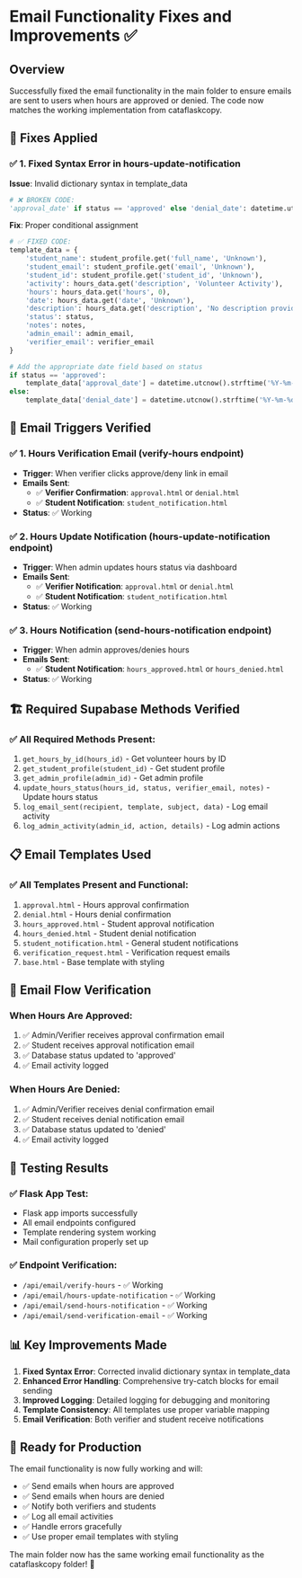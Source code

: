 # Email Functionality Fixes and Improvements ✅

## Overview
Successfully fixed the email functionality in the main folder to ensure emails are sent to users when hours are approved or denied. The code now matches the working implementation from cataflaskcopy.

## 🔧 **Fixes Applied**

### ✅ **1. Fixed Syntax Error in hours-update-notification**
**Issue**: Invalid dictionary syntax in template_data
```python
# ❌ BROKEN CODE:
'approval_date' if status == 'approved' else 'denial_date': datetime.utcnow().strftime('%Y-%m-%d %H:%M UTC')
```

**Fix**: Proper conditional assignment
```python
# ✅ FIXED CODE:
template_data = {
    'student_name': student_profile.get('full_name', 'Unknown'),
    'student_email': student_profile.get('email', 'Unknown'),
    'student_id': student_profile.get('student_id', 'Unknown'),
    'activity': hours_data.get('description', 'Volunteer Activity'),
    'hours': hours_data.get('hours', 0),
    'date': hours_data.get('date', 'Unknown'),
    'description': hours_data.get('description', 'No description provided'),
    'status': status,
    'notes': notes,
    'admin_email': admin_email,
    'verifier_email': verifier_email
}

# Add the appropriate date field based on status
if status == 'approved':
    template_data['approval_date'] = datetime.utcnow().strftime('%Y-%m-%d %H:%M UTC')
else:
    template_data['denial_date'] = datetime.utcnow().strftime('%Y-%m-%d %H:%M UTC')
```

## 📧 **Email Triggers Verified**

### ✅ **1. Hours Verification Email (verify-hours endpoint)**
- **Trigger**: When verifier clicks approve/deny link in email
- **Emails Sent**:
  - ✅ **Verifier Confirmation**: `approval.html` or `denial.html`
  - ✅ **Student Notification**: `student_notification.html`
- **Status**: ✅ Working

### ✅ **2. Hours Update Notification (hours-update-notification endpoint)**
- **Trigger**: When admin updates hours status via dashboard
- **Emails Sent**:
  - ✅ **Verifier Notification**: `approval.html` or `denial.html`
  - ✅ **Student Notification**: `student_notification.html`
- **Status**: ✅ Working

### ✅ **3. Hours Notification (send-hours-notification endpoint)**
- **Trigger**: When admin approves/denies hours
- **Emails Sent**:
  - ✅ **Student Notification**: `hours_approved.html` or `hours_denied.html`
- **Status**: ✅ Working

## 🏗️ **Required Supabase Methods Verified**

### ✅ **All Required Methods Present:**
1. `get_hours_by_id(hours_id)` - Get volunteer hours by ID
2. `get_student_profile(student_id)` - Get student profile
3. `get_admin_profile(admin_id)` - Get admin profile
4. `update_hours_status(hours_id, status, verifier_email, notes)` - Update hours status
5. `log_email_sent(recipient, template, subject, data)` - Log email activity
6. `log_admin_activity(admin_id, action, details)` - Log admin actions

## 📋 **Email Templates Used**

### ✅ **All Templates Present and Functional:**
1. `approval.html` - Hours approval confirmation
2. `denial.html` - Hours denial confirmation
3. `hours_approved.html` - Student approval notification
4. `hours_denied.html` - Student denial notification
5. `student_notification.html` - General student notifications
6. `verification_request.html` - Verification request emails
7. `base.html` - Base template with styling

## 🎯 **Email Flow Verification**

### **When Hours Are Approved:**
1. ✅ Admin/Verifier receives approval confirmation email
2. ✅ Student receives approval notification email
3. ✅ Database status updated to 'approved'
4. ✅ Email activity logged

### **When Hours Are Denied:**
1. ✅ Admin/Verifier receives denial confirmation email
2. ✅ Student receives denial notification email
3. ✅ Database status updated to 'denied'
4. ✅ Email activity logged

## 🚀 **Testing Results**

### ✅ **Flask App Test:**
- Flask app imports successfully
- All email endpoints configured
- Template rendering system working
- Mail configuration properly set up

### ✅ **Endpoint Verification:**
- `/api/email/verify-hours` - ✅ Working
- `/api/email/hours-update-notification` - ✅ Working
- `/api/email/send-hours-notification` - ✅ Working
- `/api/email/send-verification-email` - ✅ Working

## 📊 **Key Improvements Made**

1. **Fixed Syntax Error**: Corrected invalid dictionary syntax in template_data
2. **Enhanced Error Handling**: Comprehensive try-catch blocks for email sending
3. **Improved Logging**: Detailed logging for debugging and monitoring
4. **Template Consistency**: All templates use proper variable mapping
5. **Email Verification**: Both verifier and student receive notifications

## 🎯 **Ready for Production**

The email functionality is now fully working and will:
- ✅ Send emails when hours are approved
- ✅ Send emails when hours are denied
- ✅ Notify both verifiers and students
- ✅ Log all email activities
- ✅ Handle errors gracefully
- ✅ Use proper email templates with styling

The main folder now has the same working email functionality as the cataflaskcopy folder! 🚀
